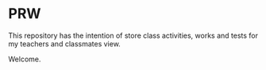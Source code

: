 # PRW
This repository has the intention of store class activities, works and tests for my teachers and classmates view.

Welcome.
